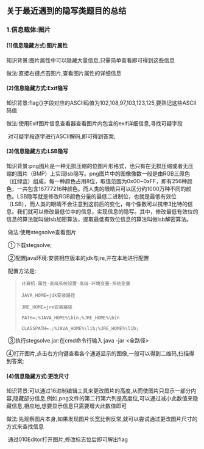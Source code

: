 ## 关于最近遇到的隐写类题目的总结



### 1.信息载体:图片

#### (1)信息隐藏方式:图片属性

   知识背景:图片属性中可以隐藏大量信息,只需简单查看即可得到这些信息

   做法:直接右键点击图片,查看图片属性的详细信息

#### (2)信息隐藏方式:Exif隐写

​    知识背景:flag{}字段对应的ASCII码值为102,108,97,103,123,125,要熟记这些ASCII码值

​    做法:使用Exif图片信息查看器查看图片内包含的exif详细信息,寻找可疑字段

​             对可疑字段逐字进行ASCII解码,即可得到答案;

#### (3)信息隐藏方式:LSB隐写

​    知识背景:png图片是一种无损压缩的位图片形格式，也只有在无损压缩或者无压缩的图片（BMP）上实现lsb隐写。png图片中的图像像数一般是由RGB三原色（红绿蓝）组成，每一种颜色占用8位，取值范围为0x00~0xFF，即有256种颜色，一共包含16777216种颜色。而人类的眼睛只可以区分约1000万种不同的颜色。LSB隐写就是修改RGB颜色分量的最低二进制位，也就是最低有效位（LSB），而人类的眼睛不会注意到这前后的变化，每个像数可以携带3比特的信息。我们就可以修改最低位中的信息，实现信息的隐写。其中，修改最低有效位的信息的算法就叫做lsb加密算法，提取最低有效位信息的算法叫做lsb解密算法。

​    做法:使用stegsolve查看图片
​

​      ①下载stegsolve;
​   

​       ②配置java环境:安装相应版本的jdk与jre,并在本地进行配置
​  

​           配置方法是:

> `计算机-属性-高级系统设置-高级-环境变量-系统变量`
>
> `JAVA_HOME=jdk安装路径`
>
> `JRE_HOME=jre安装路径`
>
>  `PATH=;%JAVA_HOME%\bin;%JRE_HOME%\bin`
>
> `CLASSPATH=.;%JAVA_HOME%\lib;%JRE_HOME%\lib;`



​       ③执行stegsolve.jar:在cmd命令行输入:java -jar <全路径>

​       ④打开图片,点击右方向键查看各个通道显示的图像,一般可以得到二维码,扫描得到答案;

#### (4)信息隐藏方式:更改尺寸

​     知识背景:可以通过16进制编辑工具来更改图片的高度,从而使图片只显示一部分内容,隐藏部分信息,例如,png文件的第二行第六列是高度位,可以通过减小此数值来隐藏信息,相应地,想要显示信息只需要增大此数值即可

​     做法:先观察图片本身,如果发现图片长宽比例反常,就可以尝试通过更改图片尺寸的方式来查找信息

​              通过010Editor打开图片,修改标志位后即可解出flag